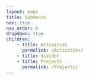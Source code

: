 ```yaml
---
layout: page
title: Submenus
nav: true
nav_order: 6
dropdown: true
children: 
    - title: Activities
      permalink: /Activities/
    - title: divider
    - title: Projects
      permalink: /Projects/
---
```

